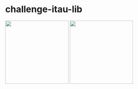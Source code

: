 # challenge-itau-lib


<img src="https://user-images.githubusercontent.com/11524093/208322615-80a7b37f-5813-4d51-b03a-b7e080b0d5aa.png" style="width:200px;" > <img src="https://user-images.githubusercontent.com/11524093/208322628-6d5a8017-9d41-4e29-9a32-f8f5e2f8dbda.png" style="width:200px;" >
